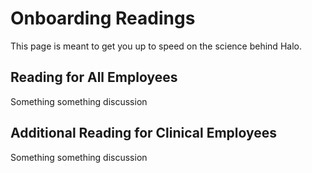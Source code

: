 # Onboarding Readings
This page is meant to get you up to speed on the science behind Halo.

## Reading for All Employees
Something something discussion
## Additional Reading for Clinical Employees
Something something discussion